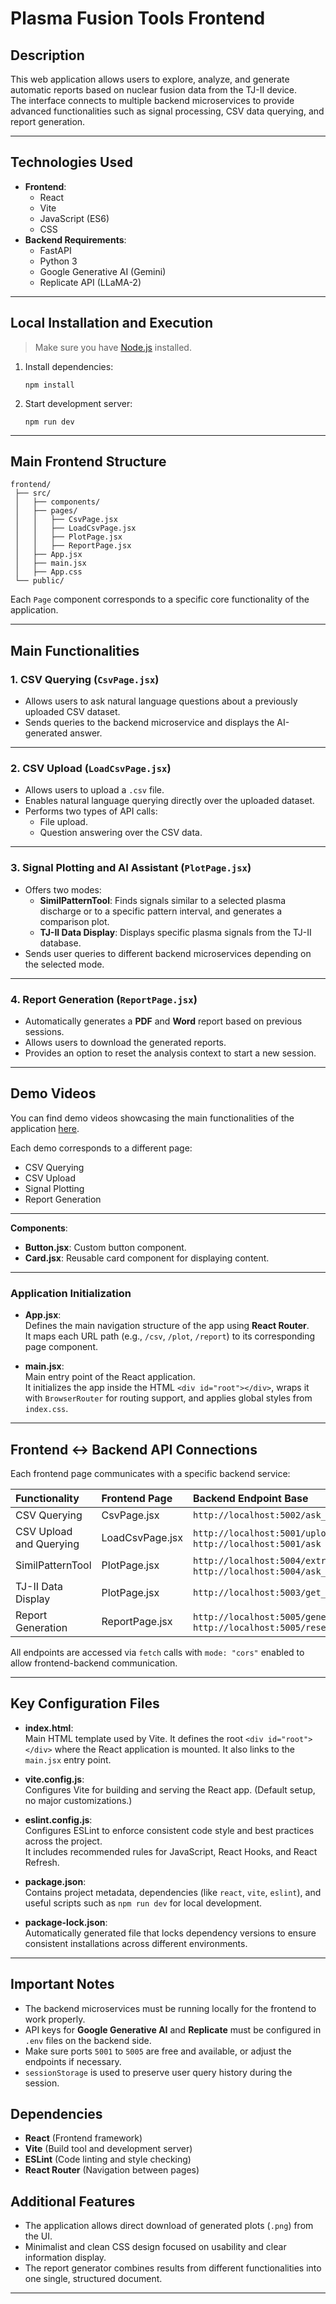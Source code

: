# Plasma Fusion Tools Frontend

## Description

This web application allows users to explore, analyze, and generate automatic reports based on nuclear fusion data from the TJ-II device.  
The interface connects to multiple backend microservices to provide advanced functionalities such as signal processing, CSV data querying, and report generation.

---

## Technologies Used

- **Frontend**:
  - React
  - Vite
  - JavaScript (ES6)
  - CSS
- **Backend Requirements**:
  - FastAPI
  - Python 3
  - Google Generative AI (Gemini)
  - Replicate API (LLaMA-2)

---

## Local Installation and Execution

> Make sure you have [Node.js](https://nodejs.org/) installed.

1. Install dependencies:
   ```
   npm install
   ```

2. Start development server:
   ```
   npm run dev
   ```

---

## Main Frontend Structure

```text
frontend/
 ├── src/
 │   ├── components/
 │   ├── pages/
 │   │   ├── CsvPage.jsx
 │   │   ├── LoadCsvPage.jsx
 │   │   ├── PlotPage.jsx
 │   │   ├── ReportPage.jsx
 │   ├── App.jsx
 │   ├── main.jsx
 │   ├── App.css
 └── public/
```

Each `Page` component corresponds to a specific core functionality of the application.

---

## Main Functionalities

### 1. CSV Querying (`CsvPage.jsx`)

- Allows users to ask natural language questions about a previously uploaded CSV dataset.
- Sends queries to the backend microservice and displays the AI-generated answer.

---

### 2. CSV Upload (`LoadCsvPage.jsx`)

- Allows users to upload a `.csv` file.
- Enables natural language querying directly over the uploaded dataset.
- Performs two types of API calls:
  - File upload.
  - Question answering over the CSV data.

---

### 3. Signal Plotting and AI Assistant (`PlotPage.jsx`)

- Offers two modes:
  - **SimilPatternTool**: Finds signals similar to a selected plasma discharge or to a specific pattern interval, and generates a comparison plot.
  - **TJ-II Data Display**: Displays specific plasma signals from the TJ-II database.
- Sends user queries to different backend microservices depending on the selected mode.

---

### 4. Report Generation (`ReportPage.jsx`)

- Automatically generates a **PDF** and **Word** report based on previous sessions.
- Allows users to download the generated reports.
- Provides an option to reset the analysis context to start a new session.

---

## Demo Videos

You can find demo videos showcasing the main functionalities of the application [here](./my-dashboard/README.md).

Each demo corresponds to a different page:
- CSV Querying
- CSV Upload
- Signal Plotting
- Report Generation

---

**Components**:
- **Button.jsx**: Custom button component.
- **Card.jsx**: Reusable card component for displaying content.

---

### Application Initialization

- **App.jsx**:  
  Defines the main navigation structure of the app using **React Router**.  
  It maps each URL path (e.g., `/csv`, `/plot`, `/report`) to its corresponding page component.

- **main.jsx**:  
  Main entry point of the React application.  
  It initializes the app inside the HTML `<div id="root"></div>`, wraps it with `BrowserRouter` for routing support, and applies global styles from `index.css`.

---

## Frontend ↔ Backend API Connections

Each frontend page communicates with a specific backend service:

| Functionality             | Frontend Page     | Backend Endpoint Base          |
|:---------------------------|:------------------|:-------------------------------|
| CSV Querying               | CsvPage.jsx        | `http://localhost:5002/ask_csv` |
| CSV Upload and Querying    | LoadCsvPage.jsx    | `http://localhost:5001/upload` and `http://localhost:5001/ask` |
| SimilPatternTool           | PlotPage.jsx       | `http://localhost:5004/extract_shot_number_and_database`, `http://localhost:5004/ask_gemini` |
| TJ-II Data Display         | PlotPage.jsx       | `http://localhost:5003/get_tjii_plot` |
| Report Generation          | ReportPage.jsx     | `http://localhost:5005/generate_report` and `http://localhost:5005/reset_context` |

All endpoints are accessed via `fetch` calls with `mode: "cors"` enabled to allow frontend-backend communication.

---

## Key Configuration Files

- **index.html**:  
  Main HTML template used by Vite. It defines the root `<div id="root"></div>` where the React application is mounted. It also links to the `main.jsx` entry point.

- **vite.config.js**:  
  Configures Vite for building and serving the React app. (Default setup, no major customizations.)

- **eslint.config.js**:  
  Configures ESLint to enforce consistent code style and best practices across the project.  
  It includes recommended rules for JavaScript, React Hooks, and React Refresh.

- **package.json**:  
  Contains project metadata, dependencies (like `react`, `vite`, `eslint`), and useful scripts such as `npm run dev` for local development.

- **package-lock.json**:  
  Automatically generated file that locks dependency versions to ensure consistent installations across different environments.

--- 

## Important Notes

- The backend microservices must be running locally for the frontend to work properly.
- API keys for **Google Generative AI** and **Replicate** must be configured in `.env` files on the backend side.
- Make sure ports `5001` to `5005` are free and available, or adjust the endpoints if necessary.
- `sessionStorage` is used to preserve user query history during the session.


## Dependencies

- **React** (Frontend framework)
- **Vite** (Build tool and development server)
- **ESLint** (Code linting and style checking)
- **React Router** (Navigation between pages)


## Additional Features

- The application allows direct download of generated plots (`.png`) from the UI.
- Minimalist and clean CSS design focused on usability and clear information display.
- The report generator combines results from different functionalities into one single, structured document.

---
